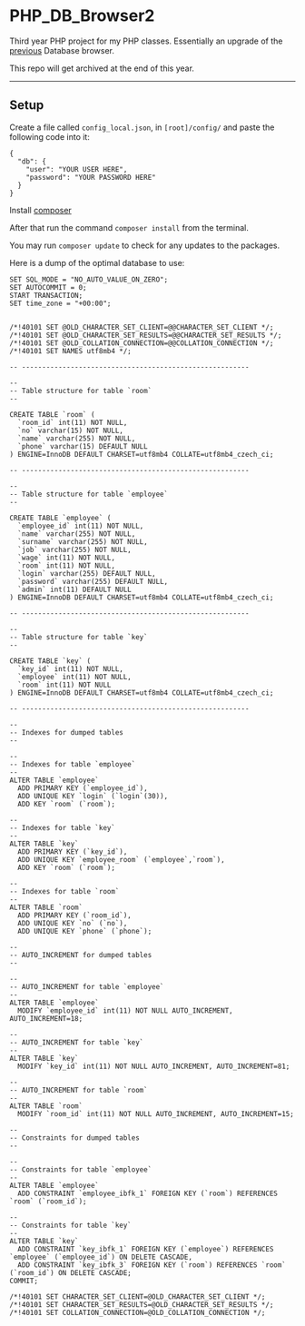 # PHP_DB_Browser2
Third year PHP project for my PHP classes. Essentially an upgrade of the [previous](https://github.com/Aidam7/PHP_DB_Browser) Database browser.

This repo will get archived at the end of this year.
___
## Setup
Create a file called `config_local.json`, in `[root]/config/` and paste the following code into it:
````
{
  "db": {
    "user": "YOUR USER HERE",
    "password": "YOUR PASSWORD HERE"
  }
}
````
Install [composer](https://getcomposer.org/)

After that run the command `composer install` from the terminal.

You may run `composer update` to check for any updates to the packages.

Here is a dump of the optimal database to use:
````
SET SQL_MODE = "NO_AUTO_VALUE_ON_ZERO";
SET AUTOCOMMIT = 0;
START TRANSACTION;
SET time_zone = "+00:00";


/*!40101 SET @OLD_CHARACTER_SET_CLIENT=@@CHARACTER_SET_CLIENT */;
/*!40101 SET @OLD_CHARACTER_SET_RESULTS=@@CHARACTER_SET_RESULTS */;
/*!40101 SET @OLD_COLLATION_CONNECTION=@@COLLATION_CONNECTION */;
/*!40101 SET NAMES utf8mb4 */;

-- --------------------------------------------------------

--
-- Table structure for table `room`
--

CREATE TABLE `room` (
  `room_id` int(11) NOT NULL,
  `no` varchar(15) NOT NULL,
  `name` varchar(255) NOT NULL,
  `phone` varchar(15) DEFAULT NULL
) ENGINE=InnoDB DEFAULT CHARSET=utf8mb4 COLLATE=utf8mb4_czech_ci;

-- --------------------------------------------------------

--
-- Table structure for table `employee`
--

CREATE TABLE `employee` (
  `employee_id` int(11) NOT NULL,
  `name` varchar(255) NOT NULL,
  `surname` varchar(255) NOT NULL,
  `job` varchar(255) NOT NULL,
  `wage` int(11) NOT NULL,
  `room` int(11) NOT NULL,
  `login` varchar(255) DEFAULT NULL,
  `password` varchar(255) DEFAULT NULL,
  `admin` int(11) DEFAULT NULL
) ENGINE=InnoDB DEFAULT CHARSET=utf8mb4 COLLATE=utf8mb4_czech_ci;

-- --------------------------------------------------------

--
-- Table structure for table `key`
--

CREATE TABLE `key` (
  `key_id` int(11) NOT NULL,
  `employee` int(11) NOT NULL,
  `room` int(11) NOT NULL
) ENGINE=InnoDB DEFAULT CHARSET=utf8mb4 COLLATE=utf8mb4_czech_ci;

-- --------------------------------------------------------

--
-- Indexes for dumped tables
--

--
-- Indexes for table `employee`
--
ALTER TABLE `employee`
  ADD PRIMARY KEY (`employee_id`),
  ADD UNIQUE KEY `login` (`login`(30)),
  ADD KEY `room` (`room`);

--
-- Indexes for table `key`
--
ALTER TABLE `key`
  ADD PRIMARY KEY (`key_id`),
  ADD UNIQUE KEY `employee_room` (`employee`,`room`),
  ADD KEY `room` (`room`);

--
-- Indexes for table `room`
--
ALTER TABLE `room`
  ADD PRIMARY KEY (`room_id`),
  ADD UNIQUE KEY `no` (`no`),
  ADD UNIQUE KEY `phone` (`phone`);

--
-- AUTO_INCREMENT for dumped tables
--

--
-- AUTO_INCREMENT for table `employee`
--
ALTER TABLE `employee`
  MODIFY `employee_id` int(11) NOT NULL AUTO_INCREMENT, AUTO_INCREMENT=18;

--
-- AUTO_INCREMENT for table `key`
--
ALTER TABLE `key`
  MODIFY `key_id` int(11) NOT NULL AUTO_INCREMENT, AUTO_INCREMENT=81;

--
-- AUTO_INCREMENT for table `room`
--
ALTER TABLE `room`
  MODIFY `room_id` int(11) NOT NULL AUTO_INCREMENT, AUTO_INCREMENT=15;

--
-- Constraints for dumped tables
--

--
-- Constraints for table `employee`
--
ALTER TABLE `employee`
  ADD CONSTRAINT `employee_ibfk_1` FOREIGN KEY (`room`) REFERENCES `room` (`room_id`);

--
-- Constraints for table `key`
--
ALTER TABLE `key`
  ADD CONSTRAINT `key_ibfk_1` FOREIGN KEY (`employee`) REFERENCES `employee` (`employee_id`) ON DELETE CASCADE,
  ADD CONSTRAINT `key_ibfk_3` FOREIGN KEY (`room`) REFERENCES `room` (`room_id`) ON DELETE CASCADE;
COMMIT;

/*!40101 SET CHARACTER_SET_CLIENT=@OLD_CHARACTER_SET_CLIENT */;
/*!40101 SET CHARACTER_SET_RESULTS=@OLD_CHARACTER_SET_RESULTS */;
/*!40101 SET COLLATION_CONNECTION=@OLD_COLLATION_CONNECTION */;
````
